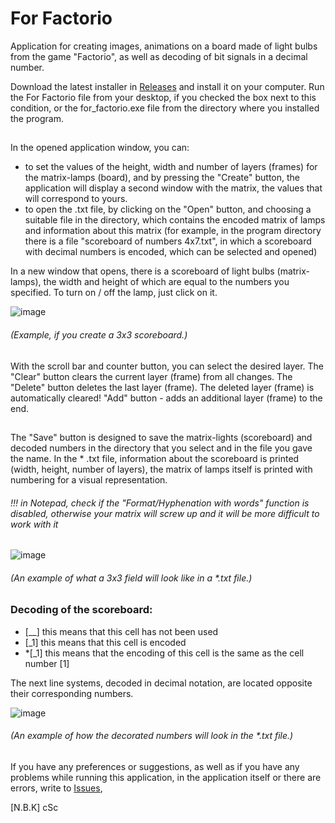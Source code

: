 # For Factorio

Application for creating images, animations on a board made of light bulbs from the game "Factorio", as well as decoding of bit signals in a decimal number.

Download the latest installer in [Releases](https://github.com/NBK-CSC/for-factorio/releases) and install it on your computer. Run the For Factorio file from your desktop, if you checked the box next to this condition, or the for_factorio.exe file from the directory where you installed the program.

##
In the opened application window, you can:
- to set the values of the height, width and number of layers (frames) for the matrix-lamps (board), and by pressing the "Create" button, the application will display a second window with the matrix, the values that will correspond to yours.
- to open the .txt file, by clicking on the "Open" button, and choosing a suitable file in the directory, which contains the encoded matrix of lamps and information about this matrix (for example, in the program directory there is a file "scoreboard of numbers 4x7.txt", in which a scoreboard with decimal numbers is encoded, which can be selected and opened)

In a new window that opens, there is a scoreboard of light bulbs (matrix-lamps), the width and height of which are equal to the numbers you specified. To turn on / off the lamp, just click on it. 

![image](https://user-images.githubusercontent.com/71842972/132123738-0cee1ae7-2fde-499c-97f8-d04afafc0761.png)
###### (Example, if you create a 3x3 scoreboard.)

## 
With the scroll bar and counter button, you can select the desired layer.
The "Clear" button clears the current layer (frame) from all changes.
The "Delete" button deletes the last layer (frame).
The deleted layer (frame) is automatically cleared! "Add" button - adds an additional layer (frame) to the end. 
## 
The "Save" button is designed to save the matrix-lights (scoreboard) and decoded numbers in the directory that you select and in the file you gave the name.  In the * .txt file, information about the scoreboard is printed (width, height, number of layers), the matrix of lamps itself is printed with numbering for a visual representation.
###### !!! in Notepad, check if the "Format/Hyphenation with words" function is disabled, otherwise your matrix will screw up and it will be more difficult to work with it
![image](https://user-images.githubusercontent.com/71842972/137976666-f751f70e-2a1a-4668-83c6-62f76dac328a.png)
###### (An example of what a 3x3 field will look like in a *.txt file.)

### Decoding of the scoreboard:
- [__] this means that this cell has not been used
- [_1] this means that this cell is encoded
- *[_1] this means that the encoding of this cell is the same as the cell number [1]
 
The next line systems, decoded in decimal notation, are located opposite their corresponding numbers.

![image](https://user-images.githubusercontent.com/71842972/137976801-f8041cf9-b4c4-430b-a516-9fffa4752158.png)
###### (An example of how the decorated numbers will look in the *.txt file.)
## 
If you have any preferences or suggestions, as well as if you have any problems while running this application, in the application itself or there are errors, write to
[Issues](https://github.com/NBK-CSC/for-factorio/issues),

[N.B.K] cSc
